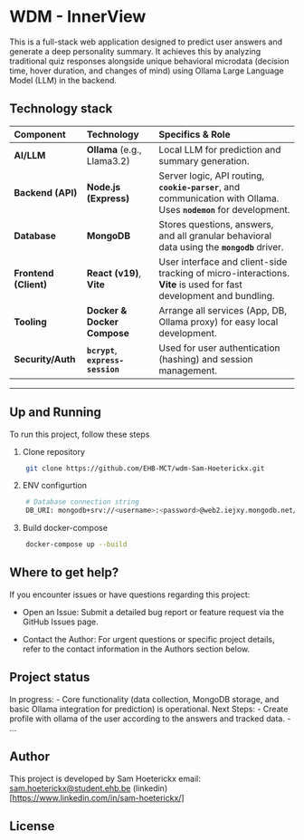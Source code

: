 # WDM - InnerView
This is a full-stack web application designed to predict user answers and generate a deep personality summary. It achieves this by analyzing traditional quiz responses alongside unique behavioral microdata (decision time, hover duration, and changes of mind) using Ollama Large Language Model (LLM) in the backend.

## Technology stack
| Component | Technology | Specifics & Role |
| :--- | :--- | :--- |
| **AI/LLM** | **Ollama** (e.g., Llama3.2) | Local LLM for prediction and summary generation. |
| **Backend (API)** | **Node.js (Express)** | Server logic, API routing, **`cookie-parser`**, and communication with Ollama. Uses **`nodemon`** for development. |
| **Database** | **MongoDB** | Stores questions, answers, and all granular behavioral data using the **`mongodb`** driver. |
| **Frontend (Client)** | **React (v19)**, **Vite** | User interface and client-side tracking of micro-interactions. **Vite** is used for fast development and bundling. |
| **Tooling** | **Docker & Docker Compose** | Arrange all services (App, DB, Ollama proxy) for easy local development. |
| **Security/Auth** | **`bcrypt`**, **`express-session`** | Used for user authentication (hashing) and session management. |

---

## Up and Running

To run this project, follow these steps

1. Clone repository
```sh
    git clone https://github.com/EHB-MCT/wdm-Sam-Hoeterickx.git
```

2. ENV configurtion
```sh
    # Database connection string
    DB_URI: mongodb+srv://<username>:<password>@web2.iejxy.mongodb.net/?retryWrites=true&w=majority&appName=Web2
```

3. Build docker-compose
```sh
    docker-compose up --build
```

## Where to get help?

If you encounter issues or have questions regarding this project:

* Open an Issue: Submit a detailed bug report or feature request via the GitHub Issues page.

* Contact the Author: For urgent questions or specific project details, refer to the contact information in the Authors section below.

## Project status

In progress: 
    - Core functionality (data collection, MongoDB storage, and basic Ollama integration for prediction) is operational.
Next Steps:
    - Create profile with ollama of the user according to the answers and tracked data.
    - ...

## Author
This project is developed by
    Sam Hoeterickx
    email: sam.hoeterickx@student.ehb.be
    (linkedin)[https://www.linkedin.com/in/sam-hoeterickx/] 

## License